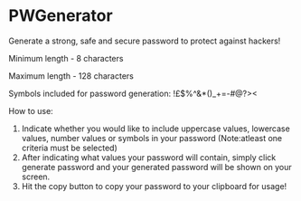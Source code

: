 # PWGenerator
 Generate a strong, safe and secure password to protect against hackers!

Minimum length - 8 characters


Maximum length - 128 characters


Symbols included for password generation: !£$%^&*()_+=-#@?><


How to use:
1. Indicate whether you would like to include uppercase values, lowercase values, number values or symbols in your password (Note:atleast one criteria must be selected)
2. After indicating what values your password will contain, simply click generate password and your generated password will be shown on your screen.
3. Hit the copy button to copy your password to your clipboard for usage!
